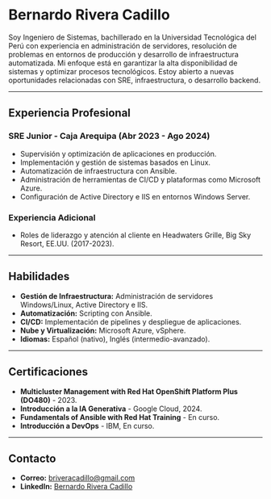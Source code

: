 # Bernardo Rivera Cadillo

Soy Ingeniero de Sistemas, bachillerado en la Universidad Tecnológica del Perú con experiencia en administración de servidores, resolución de problemas en entornos de producción y desarrollo de infraestructura automatizada. Mi enfoque está en garantizar la alta disponibilidad de sistemas y optimizar procesos tecnológicos. Estoy abierto a nuevas oportunidades relacionadas con SRE, infraestructura, o desarrollo backend.

---

## Experiencia Profesional

### SRE Junior - Caja Arequipa (Abr 2023 - Ago 2024)
- Supervisión y optimización de aplicaciones en producción.
- Implementación y gestión de sistemas basados en Linux.
- Automatización de infraestructura con Ansible.
- Administración de herramientas de CI/CD y plataformas como Microsoft Azure.
- Configuración de Active Directory e IIS en entornos Windows Server.

### Experiencia Adicional
- Roles de liderazgo y atención al cliente en Headwaters Grille, Big Sky Resort, EE.UU. (2017-2023).

---

## Habilidades

- **Gestión de Infraestructura:** Administración de servidores Windows/Linux, Active Directory e IIS.
- **Automatización:** Scripting con Ansible.
- **CI/CD:** Implementación de pipelines y despliegue de aplicaciones.
- **Nube y Virtualización:** Microsoft Azure, vSphere.
- **Idiomas:** Español (nativo), Inglés (intermedio-avanzado).

---

## Certificaciones

- **Multicluster Management with Red Hat OpenShift Platform Plus (DO480)** - 2023.
- **Introducción a la IA Generativa** - Google Cloud, 2024.
- **Fundamentals of Ansible with Red Hat Training** - En curso.
- **Introducción a DevOps** - IBM, En curso.

---

## Contacto

- **Correo:** briveracadillo@gmail.com  
- **LinkedIn:** [Bernardo Rivera Cadillo](https://www.linkedin.com/in/bernardo-rivera/)  
